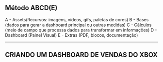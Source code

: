 ## Método ABCD(E)

A - Assets(Recursos: imagens, vídeos, gifs, paletas de cores)
B - Bases (dados para gerar a dashboard principal ou outras medidas)
C - Cálculos (meio de campo que processa dados para transformar em informações)
D - Dashboard (Painel Visual)
E - Extras (PDF, blocos, documentação)

---

## CRIANDO UM DASHBOARD DE VENDAS DO XBOX
